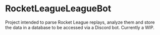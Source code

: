 # RocketLeagueLeagueBot
Project intended to parse Rocket League replays, analyze them and store the data in a database to be accessed via a Discord bot. Currently a WIP.

